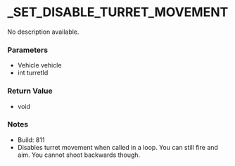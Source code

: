# _SET_DISABLE_TURRET_MOVEMENT

No description available.

### Parameters
* Vehicle vehicle
* int turretId

### Return Value
* void

### Notes
* Build: 811
* Disables turret movement when called in a loop. You can still fire and aim. You cannot shoot backwards though.

